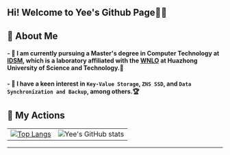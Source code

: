 ## Hi! Welcome to Yee's Github Page👋👋


## 🌻 About Me
#### - 🔭 I am currently pursuing a Master's degree in Computer Technology at [IDSM](http://idsm.wnlo.hust.edu.cn/index.htm), which is a laboratory affiliated with the [WNLO](http://english.wnlo.hust.edu.cn/) at Huazhong University of Science and Technology.🏫
#### - 🤩 I have a keen interest in `Key-Value Storage`, `ZNS SSD`, and `Data Synchronization and Backup`, among others.🏆

## 🌲 My Actions

<div align="center">

| |  |
|:-------------:|:-----------------:|
| [![Top Langs](https://github-readme-stats.vercel.app/api/top-langs/?username=Yee686)](https://github.com/Yee686/github-readme-stats) | ![Yee's GitHub stats](https://github-readme-stats.vercel.app/api?username=Yee686&show_icons=true&theme=tokyonight) |

</div>

---
